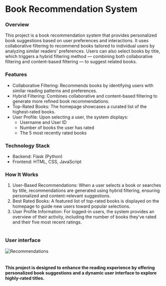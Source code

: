 # Book Recommendation System

### Overview
This project is a book recommendation system that provides personalized book suggestions based on user preferences and interactions. It uses collaborative filtering to recommend books tailored to individual users by analyzing similar readers' preferences. Users can also select books by title, which triggers a hybrid filtering method — combining both collaborative filtering and content-based filtering — to suggest related books.

### Features
- Collaborative Filtering: Recommends books by identifying users with similar reading patterns and preferences.
- Hybrid Filtering: Combines collaborative and content-based filtering to generate more refined book recommendations.
- Top-Rated Books: The homepage showcases a curated list of the highest-rated books.
- User Profile: Upon selecting a user, the system displays:
   - Username and User ID
   - Number of books the user has rated
   - The 5 most recently rated books
### Technology Stack
- Backend: Flask (Python)
- Frontend: HTML, CSS, JavaScript
### How It Works
1. User-Based Recommendations: When a user selects a book or searches by title, recommendations are generated using hybrid filtering, ensuring personalized and content-relevant suggestions.
2. Best Rated Books: A featured list of top-rated books is displayed on the homepage to guide new users toward popular selections.
3. User Profile Information: For logged-in users, the system provides an overview of their activity, including the number of books they’ve rated and their five most recent ratings.<br><br>
### User interface
![Recommendations](https://github.com/IT22577924/RECO---Book-recommendation-system/blob/main/Recommendations.png?raw=true)
<br><br>
#### This project is designed to enhance the reading experience by offering personalized book suggestions and a dynamic user interface to explore highly-rated titles.
